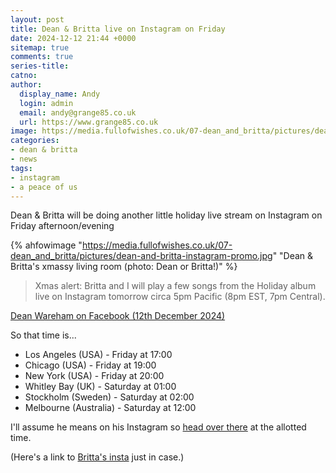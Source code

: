 ```yaml
---
layout: post
title: Dean & Britta live on Instagram on Friday
date: 2024-12-12 21:44 +0000
sitemap: true
comments: true
series-title:
catno:
author:
  display_name: Andy
  login: admin
  email: andy@grange85.co.uk
  url: https://www.grange85.co.uk
image: https://media.fullofwishes.co.uk/07-dean_and_britta/pictures/dean-and-britta-instagram-promo.jpg
categories:
- dean & britta
- news
tags:
- instagram
- a peace of us
---
```

Dean & Britta will be doing another little holiday live stream on Instagram on Friday afternoon/evening

{% ahfowimage "https://media.fullofwishes.co.uk/07-dean_and_britta/pictures/dean-and-britta-instagram-promo.jpg" "Dean & Britta's xmassy living room (photo: Dean or Britta!)" %}

<blockquote>
Xmas alert: Britta and I will play a few songs from the Holiday album live on Instagram tomorrow circa 5pm Pacific (8pm EST, 7pm Central).
</blockquote>
<p class="caption"><a href="https://www.facebook.com/DeanWareham/posts/pfbid02MMVQ153dhKkytLxM2CbtibNFc5Fa53w5NkN9upZq5XfqLg7Ce3xHx7mrbzj2C13el">Dean Wareham on Facebook (12th December 2024)</a></p>

So that time is...
 - Los Angeles (USA) - Friday at 17:00
 - Chicago (USA) - Friday at 19:00
 - New York (USA) - Friday at 20:00
 - Whitley Bay (UK) - Saturday at 01:00
 - Stockholm (Sweden) - Saturday at 02:00
 - Melbourne (Australia) - Saturday at 12:00

I'll assume he means on his Instagram so [head over there](https://www.instagram.com/deanwareham/) at the allotted time.

(Here's a link to [Britta's insta](https://www.instagram.com/britta_phillips/) just in case.)
